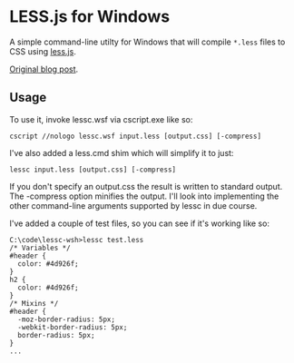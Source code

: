 # LESS.js for Windows
A simple command-line utilty for Windows that will compile `*.less` files to CSS using [less.js](https://github.com/cloudhead/less.js/).

[Original blog post](http://blog.dotsmart.net/2010/11/26/running-the-less-js-command-line-compiler-on-windows/).

## Usage
To use it, invoke lessc.wsf via cscript.exe like so:

    cscript //nologo lessc.wsf input.less [output.css] [-compress]

I've also added a less.cmd shim which will simplify it to just:

    lessc input.less [output.css] [-compress]
    
If you don't specify an output.css the result is written to standard output. The -compress option minifies the output. I'll look into implementing the other command-line arguments supported by lessc in due course.

I've added a couple of test files, so you can see if it's working like so:

    C:\code\lessc-wsh>lessc test.less
    /* Variables */
    #header {
      color: #4d926f;
    }
    h2 {
      color: #4d926f;
    }
    /* Mixins */
    #header {
      -moz-border-radius: 5px;
      -webkit-border-radius: 5px;
      border-radius: 5px;
    }
    ...
